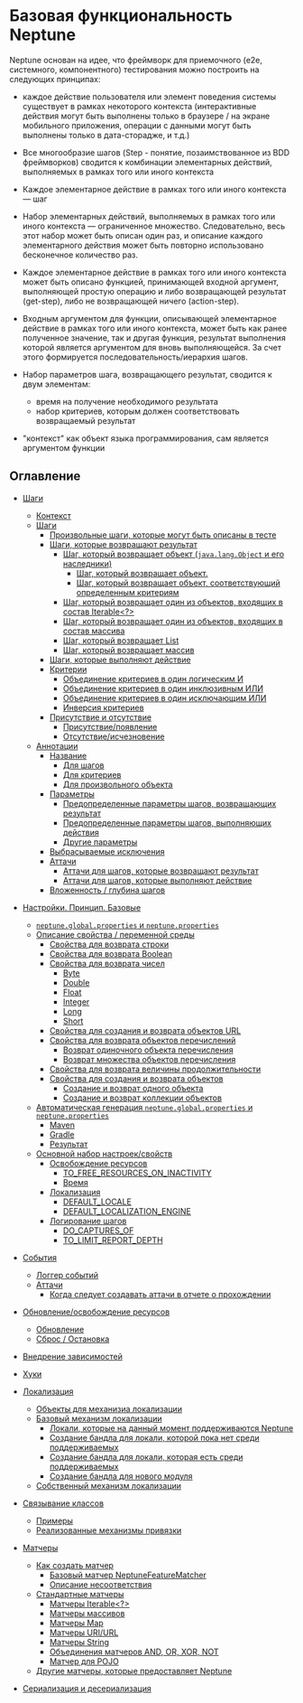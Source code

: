 # Базовая функциональность Neptune 

Neptune основан на идее, что фреймворк для приемочного (e2e, системного, компонентного) тестирования 
можно построить на следующих принципах:

- каждое действие пользователя или элемент поведения системы существует в рамках некоторого контекста (интерактивные 
  действия могут быть выполнены только в браузере / на экране мобильного приложения, операции с данными могут быть 
  выполнены только в дата-сторадже, и т.д.)
  
- Все многообразие шагов (Step - понятие, позаимствованное из BDD фреймворков) сводится к комбинации элементарных
  действий, выполняемых в рамках того или иного контекста
  
- Каждое элементарное действие в рамках того или иного контекста — шаг

- Набор элементарных действий, выполняемых в рамках того или иного контекста — ограниченное множество. Следовательно, 
  весь этот набор может быть описан один раз, и описание каждого элементарного действия может быть повторно использовано 
  бесконечное количество раз.
  
- Каждое элементарное действие в рамках того или иного контекста может быть описано функцией, принимающей входной аргумент,
  выполняющей простую операцию и либо возвращающей результат (get-step), либо не возвращающей ничего (action-step).
  
- Входным аргументом для функции, описывающей элементарное действие в рамках того или иного контекста, может быть как
  ранее полученное значение, так и другая функция, результат выполнения которой является аргументом для вновь выполняющейся. 
  За счет этого формируется последовательность/иерархия шагов.
  
- Набор параметров шага, возвращающего результат, сводится к двум элементам:
  - время на получение необходимого результата
  - набор критериев, которым должен соответствовать возвращаемый результат
  
- "контекст" как объект языка программирования, сам является аргументом функции 

## Оглавление

- [Шаги](./STEPS.MD)
    - [Контекст](./STEPS.MD#Контекст)
    - [Шаги](./STEPS.MD#Шаги)
      - [Произвольные шаги, которые могут быть описаны в тесте](./STEPS.MD#Произвольные-шаги-которые-могут-быть-описаны-в-тесте)
      - [Шаги, которые возвращают результат](./STEPS.MD#Шаги-которые-возвращают-результат)
        - [Шаг, который возвращает объект (`java.lang.Object` и его наследники)](./STEPS.MD#Шаг-который-возвращает-объект-javalangObject-и-его-наследники)
          - [Шаг, который возвращает объект.](./STEPS.MD#Шаг-который-возвращает-объект)
          - [Шаг, который возвращает объект, соответствующий определенным критериям](./STEPS.MD#Шаг-который-возвращает-объект-соответствующий-определенным-критериям)
        - [Шаг, который возвращает один из объектов, входящих в состав Iterable<?>](./STEPS.MD#Шаг-который-возвращает-один-из-объектов-входящих-в-состав-iterable)
        - [Шаг, который возвращает один из объектов, входящих в состав массива](./STEPS.MD#Шаг-который-возвращает-один-из-объектов-входящих-в-состав-массива)
        - [Шаг, который возвращает List](./STEPS.MD#Шаг-который-возвращает-List)
        - [Шаг, который возвращает массив](./STEPS.MD#Шаг-который-возвращает-массив)
      - [Шаги, которые выполняют действие](./STEPS.MD#Шаги-которые-выполняют-действие)
      - [Критерии](./STEPS.MD#Критерии)
        - [Объединение критериев в один логическим И](./STEPS.MD#Объединение-критериев-в-один-логическим-И)
        - [Объединение критериев в один инклюзивным ИЛИ](./STEPS.MD#Объединение-критериев-в-один-инклюзивным-ИЛИ)
        - [Объединение критериев в один исключающим ИЛИ](./STEPS.MD#Объединение-критериев-в-один-исключающим-ИЛИ)
        - [Инверсия критериев](./STEPS.MD#Инверсия-критериев)
      - [Присутствие и отсутствие](./STEPS.MD#Присутствие-и-отсутствие)
        - [Присутствие/появление](./STEPS.MD#Присутствиепоявление)
        - [Отсутствие/исчезновение](./STEPS.MD#Отсутствиеисчезновение)
    - [Аннотации](./STEPS.MD#Аннотации)
      - [Название](./STEPS.MD#Название)
        - [Для шагов](./STEPS.MD#Для-шагов)
        - [Для критериев](./STEPS.MD#Для-критериев)
        - [Для произвольного объекта](./STEPS.MD#Для-произвольного-объекта)
      - [Параметры](./STEPS.MD#Параметры)
        - [Предопределенные параметры шагов, возвращающих результат](./STEPS.MD#Предопределенные-параметры-шагов-возвращающих-результат)
        - [Предопределенные параметры шагов, выполняющих действия](./STEPS.MD#Предопределенные-параметры-шагов-выполняющих-действия)
        - [Другие параметры](./STEPS.MD#Другие-параметры)
      - [Выбрасываемые исключения](./STEPS.MD#Выбрасываемые-исключения)
      - [Аттачи](./STEPS.MD#Аттачи)
        - [Аттачи для шагов, которые возвращают результат](./STEPS.MD#Аттачи-для-шагов-которые-возвращают-результат)
        - [Аттачи для шагов, которые выполняют действие](./STEPS.MD#Аттачи-для-шагов-которые-выполняют-действие)
      - [Вложенность / глубина шагов](./STEPS.MD#Вложенность--глубина-шагов)


- [Настройки. Принцип. Базовые](./SETTINGS.MD)
    - [`neptune.global.properties` и `neptune.properties`](./SETTINGS.MD#neptuneglobalproperties-и-neptuneproperties)
    - [Описание свойства / переменной среды](./SETTINGS.MD#Описание-свойства--переменной-среды)
      - [Свойства для возврата строки](./SETTINGS.MD#Свойства-для-возврата-строки)
      - [Свойства для возврата Boolean](./SETTINGS.MD#Свойства-для-возврата-Boolean)
      - [Свойства для возврата чисел](./SETTINGS.MD#Свойства-для-возврата-чисел)
        - [Byte](./SETTINGS.MD#byte)
        - [Double](./SETTINGS.MD#double)
        - [Float](./SETTINGS.MD#float)
        - [Integer](./SETTINGS.MD#integer)
        - [Long](./SETTINGS.MD#long)
        - [Short](./SETTINGS.MD#short)
      - [Свойства для создания и возврата объектов URL](./SETTINGS.MD#Свойства-для-создания-и-возврата-объектов-url)
      - [Свойства для возврата объектов перечислений](./SETTINGS.MD#Свойства-для-возврата-объектов-перечислений)
        - [Возврат одиночного объекта перечисления](./SETTINGS.MD#Возврат-одиночного-объекта-перечисления)
        - [Возврат множества объектов перечисления](./SETTINGS.MD#Возврат-множества-объектов-перечисления)
      - [Свойства для возврата величины продолжительности](./SETTINGS.MD#Свойства-для-возврата-величины-продолжительности)
      - [Свойства для создания и возврата объектов](./SETTINGS.MD#Свойства-для-создания-и-возврата-объектов)
        - [Создание и возврат одного объекта](./SETTINGS.MD#Создание-и-возврат-одного-объекта)
        - [Создание и возврат коллекции объектов](./SETTINGS.MD#Создание-и-возврат-коллекции-объектов)
    - [Автоматическая генерация `neptune.global.properties` и `neptune.properties`](./SETTINGS.MD#Автоматическая-генерация-neptuneglobalproperties-и-neptuneproperties)
      - [Maven](./SETTINGS.MD#maven)
      - [Gradle](./SETTINGS.MD#gradle)
      - [Результат](./SETTINGS.MD#Результат)
    - [Основной набор настроек/свойств](./SETTINGS.MD#Основной-набор-настроексвойств)
      - [Освобождение ресурсов](./SETTINGS.MD#Освобождение-ресурсов)
        - [TO_FREE_RESOURCES_ON_INACTIVITY](./SETTINGS.MD#to_free_resources_on_inactivity)
        - [Время](./SETTINGS.MD#Время)
      - [Локализация](./SETTINGS.MD#Локализация)
        - [DEFAULT_LOCALE](./SETTINGS.MD#default_locale)
        - [DEFAULT_LOCALIZATION_ENGINE](./SETTINGS.MD#default_localization_engine)
      - [Логирование шагов](./SETTINGS.MD#Логирование-шагов)
        - [DO_CAPTURES_OF](./SETTINGS.MD#do_captures_of)
        - [TO_LIMIT_REPORT_DEPTH](./SETTINGS.MD#to_limit_report_depth) 
 

- [События](./EVENTS.MD)
    - [Логгер событий](./EVENTS.MD#Логгер-событий)
    - [Аттачи](./EVENTS.MD#Аттачи)
      - [Когда следует создавать аттачи в отчете о прохождении](./EVENTS.MD#Когда-следует-создавать-аттачи-в-отчете-о-прохождении)
  

- [Обновление/освобождение ресурсов](./REFRESHING_STOPPING.MD)
    - [Обновление](./REFRESHING_STOPPING.MD#Обновление)
    - [Сброс / Остановка](./REFRESHING_STOPPING.MD#Сброс--Остановка)
  

- [Внедрение зависимостей](./DEPENDENCY_INJECTION.MD)
  

- [Хуки](./HOOKS.MD)
  

- [Локализация](./LOCALIZATION.MD)
    - [Объекты для механизиа локализации](./LOCALIZATION.MD#Объекты-для-механизиа-локализации)
    - [Базовый механизм локализации](./LOCALIZATION.MD#Базовый-механизм-локализации)
      - [Локали, которые на данный момент поддерживаются Neptune](./LOCALIZATION.MD#Локали-которые-на-данный-момент-поддерживаются-neptune)
      - [Создание бандла для локали, которой пока нет среди поддерживаемых](./LOCALIZATION.MD#Создание-бандла-для-локали-которой-нет-среди-перечисленных)
      - [Создание бандла для локали, которая есть среди поддерживаемых](./LOCALIZATION.MD#Создание-бандла-для-локали-которая-есть-среди-перечисленных)
      - [Создание бандла для нового модуля](./LOCALIZATION.MD#Создание-бандла-для-нового-модуля)
    - [Собственный механизм локализации](./LOCALIZATION.MD#Собственный-механизм-локализации)


- [Связывание классов](./CLASS_BINDING.MD)
    - [Примеры](./CLASS_BINDING.MD#Примеры)
    - [Реализованные механизмы привязки](./CLASS_BINDING.MD#Реализованные-механизмы-привязки)
  

- [Mатчеры](./HAMCREST.MD)
    - [Как создать матчер](./HAMCREST.MD#Как-создать-матчер)
      - [Базовый матчер NeptuneFeatureMatcher](./HAMCREST.MD#Базовый-матчер-neptunefeaturematcher)
      - [Описание несоответствия](./HAMCREST.MD#Описание-несоответствия)
    - [Стандартные матчеры](./HAMCREST.MD#Стандартные-матчеры)
      - [Матчеры Iterable<?>](./HAMCREST.MD#Матчеры-iterable)
      - [Матчеры массивов](./HAMCREST.MD#Матчеры-массивов)
      - [Матчеры Map<?,?>](./HAMCREST.MD#Матчеры-map)
      - [Матчеры URI/URL](./HAMCREST.MD#Матчеры-uriurl)
      - [Матчеры String](./HAMCREST.MD#Матчеры-string)
      - [Объединения матчеров AND, OR, XOR, NOT](./HAMCREST.MD#Объединения-матчеров-and-or-xor-not)
      - [Матчер для POJO](./HAMCREST.MD#Матчер-для-pojo)
    - [Другие матчеры, которые предоставляет Neptune](./HAMCREST.MD#Другие-матчеры-которые-предоставляет-neptune)

- [Сериализация и десериализация](./SERIALIZATION_DESERIALIZATION.MD)